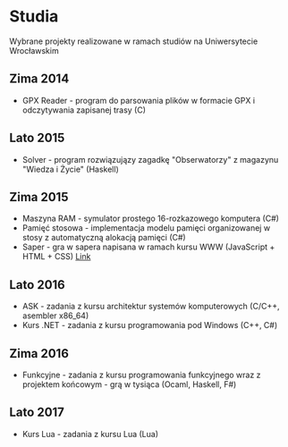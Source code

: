 # Studia
Wybrane projekty realizowane w ramach studiów na Uniwersytecie Wrocławskim

## Zima 2014

* GPX Reader - program do parsowania plików w formacie GPX i odczytywania zapisanej trasy (C)

## Lato 2015

* Solver - program rozwiązujązy zagadkę "Obserwatorzy" z magazynu "Wiedza i Życie" (Haskell)

## Zima 2015

* Maszyna RAM - symulator prostego 16-rozkazowego komputera (C#)
* Pamięć stosowa - implementacja modelu pamięci organizowanej w stosy z automatyczną alokacją pamięci (C#)
* Saper - gra w sapera napisana w ramach kursu WWW (JavaScript + HTML + CSS) [Link](http://muchtrix.github.io/Studia/)

## Lato 2016

* ASK - zadania z kursu architektur systemów komputerowych (C/C++, asembler x86_64)
* Kurs .NET - zadania z kursu programowania pod Windows (C++, C#)

## Zima 2016

* Funkcyjne - zadania z kursu programowania funkcyjnego wraz z projektem końcowym - grą w tysiąca (Ocaml, Haskell, F#)

## Lato 2017

* Kurs Lua - zadania z kursu Lua (Lua)
